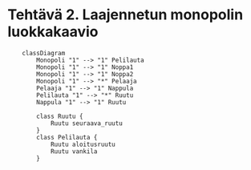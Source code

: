 # Tehtävä 2. Laajennetun monopolin luokkakaavio

```mermaid
	classDiagram
		Monopoli "1" --> "1" Pelilauta
		Monopoli "1" --> "1" Noppa1
		Monopoli "1" --> "1" Noppa2
		Monopoli "1" --> "*" Pelaaja
		Pelaaja "1" --> "1" Nappula
		Pelilauta "1" --> "*" Ruutu
		Nappula "1" --> "1" Ruutu
		
		class Ruutu {
			Ruutu seuraava_ruutu
		}
		class Pelilauta {
			Ruutu aloitusruutu
			Ruutu vankila
		}
		
```
